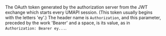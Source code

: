 The OAuth token generated by the authorization server from the JWT exchange which starts every UMAPI session.  (This token usually begins with the letters 'ey'.)  The header name is `Authorization`, and this parameter, preceded by the work 'Bearer' and a space, is its value, as in `Authorization: Bearer ey...`.